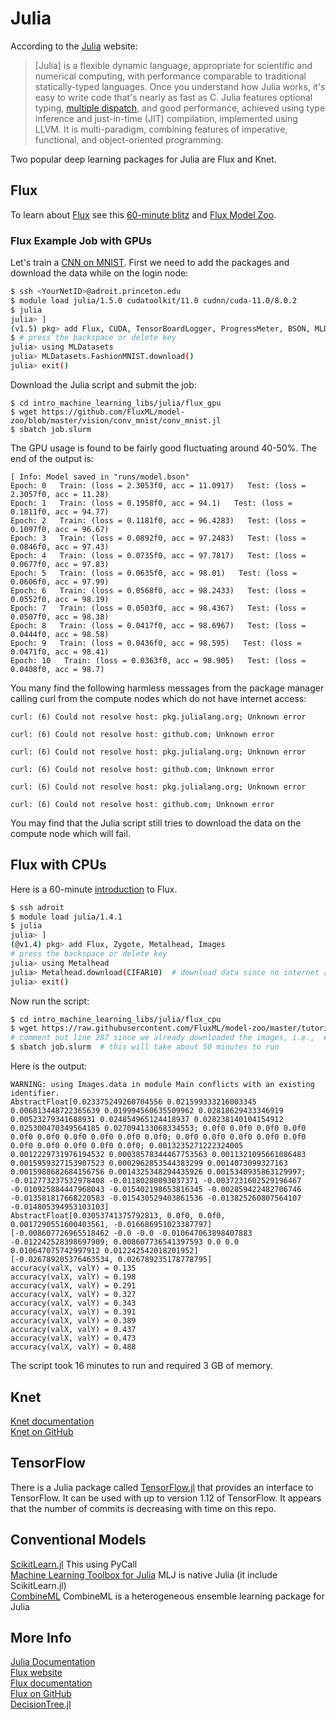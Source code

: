 # Julia

According to the [Julia](https://docs.julialang.org/en/v1/) website:

> [Julia] is a flexible dynamic language, appropriate for scientific and numerical computing, with performance comparable to traditional statically-typed languages. Once you understand how Julia works, it's easy to write code that's nearly as fast as C. Julia features optional typing, [multiple dispatch](https://en.wikipedia.org/wiki/Multiple_dispatch), and good performance, achieved using type inference and just-in-time (JIT) compilation, implemented using LLVM. It is multi-paradigm, combining features of imperative, functional, and object-oriented programming.

Two popular deep learning packages for Julia are Flux and Knet.

## Flux

To learn about [Flux](https://fluxml.ai/Flux.jl/stable/) see this [60-minute blitz](https://github.com/FluxML/model-zoo/blob/master/tutorials/60-minute-blitz/60-minute-blitz.jl) and [Flux Model Zoo](https://github.com/FluxML/model-zoo/).

### Flux Example Job with GPUs

Let's train a [CNN on MNIST](https://github.com/FluxML/model-zoo/blob/master/vision/conv_mnist/conv_mnist.jl). First we need to add the packages and download the data while on the login node:

```bash
$ ssh <YourNetID>@adroit.princeton.edu
$ module load julia/1.5.0 cudatoolkit/11.0 cudnn/cuda-11.0/8.0.2
$ julia
julia> ]
(v1.5) pkg> add Flux, CUDA, TensorBoardLogger, ProgressMeter, BSON, MLDatasets
$ # press the backspace or delete key
julia> using MLDatasets
julia> MLDatasets.FashionMNIST.download()
julia> exit()
```

Download the Julia script and submit the job:

```
$ cd intro_machine_learning_libs/julia/flux_gpu
$ wget https://github.com/FluxML/model-zoo/blob/master/vision/conv_mnist/conv_mnist.jl
$ sbatch job.slurm
```

The GPU usage is found to be fairly good fluctuating around 40-50%. The end of the output is:

```
[ Info: Model saved in "runs/model.bson"
Epoch: 0   Train: (loss = 2.3053f0, acc = 11.0917)   Test: (loss = 2.3057f0, acc = 11.28)
Epoch: 1   Train: (loss = 0.1958f0, acc = 94.1)   Test: (loss = 0.1811f0, acc = 94.77)
Epoch: 2   Train: (loss = 0.1181f0, acc = 96.4283)   Test: (loss = 0.1097f0, acc = 96.67)
Epoch: 3   Train: (loss = 0.0892f0, acc = 97.2483)   Test: (loss = 0.0846f0, acc = 97.43)
Epoch: 4   Train: (loss = 0.0735f0, acc = 97.7817)   Test: (loss = 0.0677f0, acc = 97.83)
Epoch: 5   Train: (loss = 0.0635f0, acc = 98.01)   Test: (loss = 0.0606f0, acc = 97.99)
Epoch: 6   Train: (loss = 0.0568f0, acc = 98.2433)   Test: (loss = 0.0552f0, acc = 98.19)
Epoch: 7   Train: (loss = 0.0503f0, acc = 98.4367)   Test: (loss = 0.0507f0, acc = 98.38)
Epoch: 8   Train: (loss = 0.0417f0, acc = 98.6967)   Test: (loss = 0.0444f0, acc = 98.58)
Epoch: 9   Train: (loss = 0.0436f0, acc = 98.595)   Test: (loss = 0.0471f0, acc = 98.41)
Epoch: 10   Train: (loss = 0.0363f0, acc = 98.905)   Test: (loss = 0.0408f0, acc = 98.7)
```

You many find the following harmless messages from the package manager calling curl from the compute nodes which do not have internet access:

```
curl: (6) Could not resolve host: pkg.julialang.org; Unknown error

curl: (6) Could not resolve host: github.com; Unknown error

curl: (6) Could not resolve host: pkg.julialang.org; Unknown error

curl: (6) Could not resolve host: github.com; Unknown error

curl: (6) Could not resolve host: pkg.julialang.org; Unknown error

curl: (6) Could not resolve host: github.com; Unknown error
```

You may find that the Julia script still tries to download the data on the compute node which will fail.

## Flux with CPUs

Here is a 60-minute [introduction](https://github.com/FluxML/model-zoo/blob/master/tutorials/60-minute-blitz/60-minute-blitz.jl) to Flux.

```bash
$ ssh adroit
$ module load julia/1.4.1
$ julia
julia> ]
(@v1.4) pkg> add Flux, Zygote, Metalhead, Images
# press the backspace or delete key
julia> using Metalhead
julia> Metalhead.download(CIFAR10)  # download data since no internet access on compute nodes
julia> exit()
```

Now run the script:

```bash
$ cd intro_machine_learning_libs/julia/flux_cpu
$ wget https://raw.githubusercontent.com/FluxML/model-zoo/master/tutorials/60-minute-blitz.jl
# comment out line 287 since we already downloaded the images, i.e.,  #Metalhead.download(CIFAR10)
$ sbatch job.slurm  # this will take about 50 minutes to run
```

Here is the output:

```
WARNING: using Images.data in module Main conflicts with an existing identifier.
AbstractFloat[0.023375249260704556 0.021599333216003345 0.006813448722365639 0.019994560635509962 0.02818629433346919 0.00523279341688931 0.024854965124418937 0.028238140104154912 0.025300470349564185 0.027094133068334553; 0.0f0 0.0f0 0.0f0 0.0f0 0.0f0 0.0f0 0.0f0 0.0f0 0.0f0 0.0f0; 0.0f0 0.0f0 0.0f0 0.0f0 0.0f0 0.0f0 0.0f0 0.0f0 0.0f0 0.0f0; 0.0013235271222324005 0.0012229731976194532 0.00038578344467753563 0.0011321095661086483 0.0015959327153907523 0.0002962853544383299 0.0014073099327163 0.0015988682684156756 0.0014325348294435926 0.0015340935863129997; -0.012773237532978408 -0.01180280093037371 -0.0037231602529196467 -0.010925884447968043 -0.015402198653816345 -0.002859422482706746 -0.013581817668220583 -0.015430529403861536 -0.013825260807564107 -0.014805394953103103]
AbstractFloat[0.03053741375792813, 0.0f0, 0.0f0, 0.0017290551600403561, -0.016686951023387797]
[-0.008607726965518462 -0.0 -0.0 -0.010647063898407883 -0.012242528398697909; 0.008607736541397593 0.0 0.0 0.010647075742997912 0.012242542018201952]
[-0.026789205376463534, 0.026789235178778795]
accuracy(valX, valY) = 0.135
accuracy(valX, valY) = 0.198
accuracy(valX, valY) = 0.291
accuracy(valX, valY) = 0.327
accuracy(valX, valY) = 0.343
accuracy(valX, valY) = 0.391
accuracy(valX, valY) = 0.389
accuracy(valX, valY) = 0.437
accuracy(valX, valY) = 0.473
accuracy(valX, valY) = 0.488
```

The script took 16 minutes to run and required 3 GB of memory.

## Knet

[Knet documentation](https://denizyuret.github.io/Knet.jl/latest/)  
[Knet on GitHub](https://github.com/denizyuret/Knet.jl) 

## TensorFlow

There is a Julia package called [TensorFlow.jl](https://github.com/malmaud/TensorFlow.jl) that provides an interface to TensorFlow. It can be used with up to version 1.12 of TensorFlow. It appears that the number of commits is decreasing with time on this repo.

## Conventional Models

[ScikitLearn.jl](https://github.com/cstjean/ScikitLearn.jl) This using PyCall  
[Machine Learning Toolbox for Julia](https://github.com/alan-turing-institute/MLJ.jl) MLJ is native Julia (it include ScikitLearn.jl)  
[CombineML](https://github.com/ppalmes/CombineML.jl) CombineML is a heterogeneous ensemble learning package for Julia

## More Info

[Julia Documentation](https://docs.julialang.org/en/v1/)  
[Flux website](https://fluxml.ai/)  
[Flux documentation](https://fluxml.ai/Flux.jl/stable/)  
[Flux on GitHub](https://github.com/FluxML/Flux.jl)   
[DecisionTree.jl](https://github.com/bensadeghi/DecisionTree.jl)

